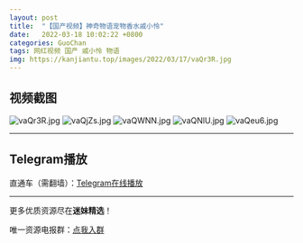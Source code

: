 ```yaml
---
layout: post
title:  "【国产视频】神奇物语宠物香水戚小怜"
date:   2022-03-18 10:02:22 +0800
categories: GuoChan
tags: 网红视频 国产 戚小怜 物语
img: https://kanjiantu.top/images/2022/03/17/vaQr3R.jpg
---
```



## 视频截图

![vaQr3R.jpg](https://kanjiantu.top/images/2022/03/17/vaQr3R.jpg)
![vaQjZs.jpg](https://kanjiantu.top/images/2022/03/17/vaQjZs.jpg)
![vaQWNN.jpg](https://kanjiantu.top/images/2022/03/17/vaQWNN.jpg)
![vaQNlU.jpg](https://kanjiantu.top/images/2022/03/17/vaQNlU.jpg)
![vaQeu6.jpg](https://kanjiantu.top/images/2022/03/17/vaQeu6.jpg)

* * *
## Telegram播放

直通车（需翻墙）：[Telegram在线播放](https://t.me/mimeijingxuan/189)

* * *
更多优质资源尽在**迷妹精选**！

唯一资源电报群：[点我入群](https://t.me/mimeijingxuan)


